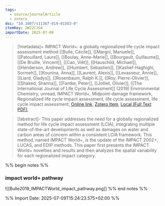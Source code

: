 ```yaml
---
tags:
  - source/journalArticle
  - zotero
doi: "10.1007/s11367-019-01583-0"
itemKey: 2W22CJG4
importDate: 2025-07-09
---
```

>[!metadata]+
> IMPACT World+: a globally regionalized life cycle impact assessment method
> [[Bulle, Cécile]], [[Margni, Manuele]], [[Patouillard, Laure]], [[Boulay, Anne-Marie]], [[Bourgault, Guillaume]], [[De Bruille, Vincent]], [[Cao, Viêt]], [[Hauschild, Michael]], [[Henderson, Andrew]], [[Humbert, Sebastien]], [[Kashef-Haghighi, Sormeh]], [[Kounina, Anna]], [[Laurent, Alexis]], [[Levasseur, Annie]], [[Liard, Gladys]], [[Rosenbaum, Ralph K.]], [[Roy, Pierre-Olivier]], [[Shaked, Shanna]], [[Fantke, Peter]], [[Jolliet, Olivier]], 
> [[The International Journal of Life Cycle Assessment]] (2019)
> Environmental Chemistry, unread, IMPACT World+, Midpoint-damage framework, Regionalized life cycle impact assessment, life cycle assessment, life cycle impact assessment, 
> [Online link](https://doi.org/10.1007/s11367-019-01583-0), [Zotero Item](zotero://select/library/items/2W22CJG4), [Local (Full Text PDF)](file://C:/Users/aburg/Documents/references/zotero/storage/964RTL67/Bulle2019_IMPACTWorld.pdf), 

>[!abstract]-
>This paper addresses the need for a globally regionalized method for life cycle impact assessment (LCIA), integrating multiple state-of-the-art developments as well as damages on water and carbon areas of concern within a consistent LCIA framework. This method, named IMPACT World+, is the update of the IMPACT 2002+, LUCAS, and EDIP methods. This paper first presents the IMPACT World+ novelties and results and then analyzes the spatial variability for each regionalized impact category.

%% begin notes %%
### impact world+ pathway
![[Bulle2019_IMPACTWorld_impact_pathway.png]]
%% end notes %%

%% Import Date: 2025-07-09T15:24:23.575+02:00 %%
